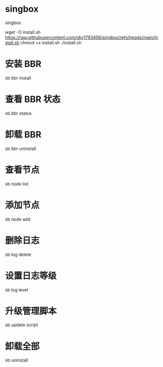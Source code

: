 # singbox
singbox










wget -O install.sh https://raw.githubusercontent.com/sky1793456/singbox/refs/heads/main/install.sh
chmod +x install.sh
./install.sh









# 安装 BBR
sb bbr install

# 查看 BBR 状态
sb bbr status

# 卸载 BBR
sb bbr uninstall

# 查看节点
sb node list

# 添加节点
sb node add

# 删除日志
sb log delete

# 设置日志等级
sb log level

# 升级管理脚本
sb update script

# 卸载全部
sb uninstall
